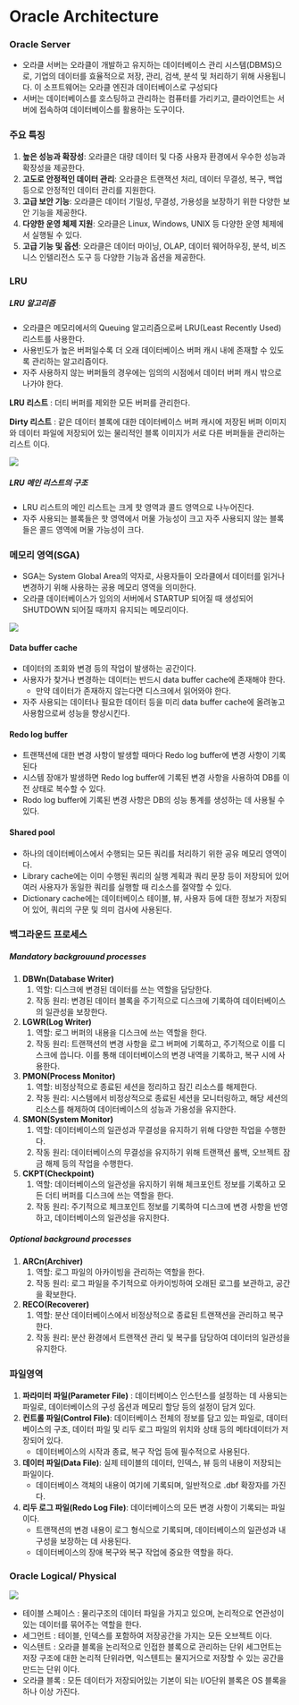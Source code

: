 # Oracle Architecture



### Oracle Server

- 오라클 서버는 오라클이 개발하고 유지하는 데이터베이스 관리 시스템(DBMS)으로, 기업의 데이터를 효율적으로 저장, 관리, 검색, 분석 및 처리하기 위해 사용됩니다. 이 소프트웨어는 오라클 엔진과 데이터베이스로 구성되다
- 서버는 데이터베이스를 호스팅하고 관리하는 컴퓨터를 가리키고, 클라이언트는 서버에 접속하여 데이터베이스를 활용하는 도구이다.



### 주요 특징

1. **높은 성능과 확장성**: 오라클은 대량 데이터 및 다중 사용자 환경에서 우수한 성능과 확장성을 제공한다.
2. **고도로 안정적인 데이터 관리**: 오라클은 트랜잭션 처리, 데이터 무결성, 복구, 백업 등으로 안정적인 데이터 관리를 지원한다.
3. **고급 보안 기능**: 오라클은 데이터 기밀성, 무결성, 가용성을 보장하기 위한 다양한 보안 기능을 제공한다.
4. **다양한 운영 체제 지원**: 오라클은 Linux, Windows, UNIX 등 다양한 운영 체제에서 실행될 수 있다. 
5. **고급 기능 및 옵션**: 오라클은 데이터 마이닝, OLAP, 데이터 웨어하우징, 분석, 비즈니스 인텔리전스 도구 등 다양한 기능과 옵션을 제공한다.



### LRU

##### LRU 알고리즘

- 오라클은 메모리에서의 Queuing 알고리즘으로써 LRU(Least Recently Used) 리스트를 사용한다.
- 사용빈도가 높은 버퍼일수록 더 오래 데이터베이스 버퍼 캐시 내에 존재할 수 있도록 관리하는 알고리즘이다.
- 자주 사용하지 않는 버퍼들의 경우에는 임의의 시점에서 데이터 버퍼 캐시 밖으로 나가야 한다.

**LRU 리스트** : 더티 버퍼를 제외한 모든 버퍼를 관리한다.

**Dirty 리스트** : 같은 데이터 블록에 대한 데이터베이스 버퍼 캐시에 저장된 버퍼 이미지와 데이터 파일에 저장되어 있는 물리적인 블록 이미지가 서로 다른 버퍼들을 관리하는 리스트 이다.

<img src="../assets/images/LURList.png" />



##### LRU 메인 리스트의 구조

- LRU 리스트의 메인 리스트는 크게 핫 영역과 콜드 영역으로 나누어진다.
- 자주 사용되는 블록들은 핫 영역에서 머물 가능성이 크고 자주 사용되지 않는 블록들은 콜드 영역에 머물 가능성이 크다.



### 메모리 영역(SGA)

- SGA는 System Global Area의 약자로, 사용자들이 오라클에서 데이터를 읽거나 변경하기 위해 사용하는 공용 메모리 영역을 의미한다.
- 오라클 데이터베이스가 임의의 서버에서 STARTUP 되어질 때 생성되어 SHUTDOWN 되어질 때까지 유지되는 메모리이다.

<img src="../assets/images/SGA.png" />

#### Data buffer cache

- 데이터의 조회와 변경 등의 작업이 발생하는 공간이다.
- 사용자가 찾거나 변경하는 데이터는 반드시 data buffer cache에 존재해야 한다. 
  - 만약 데이터가 존재하지 않는다면 디스크에서 읽어와야 한다.
- 자주 사용되는 데이터나 필요한 데이터 등을 미리 data buffer cache에 올려놓고 사용함으로써 성능을 향상시킨다.



#### Redo log buffer

- 트랜잭션에 대한 변경 사항이 발생할 때마다 Redo log buffer에 변경 사항이 기록된다
- 시스템 장애가 발생하면 Redo log buffer에 기록된 변경 사항을 사용하여 DB를 이전 상태로 복수할 수 있다.
- Rodo log buffer에 기록된 변경 사항은 DB의 성능 통계를 생성하는 데 사용될 수 있다.



#### Shared pool

- 하나의 데이터베이스에서 수행되는 모든 쿼리를 처리하기 위한 공유 메모리 영역이다.
- Library cache에는 이미 수행된 쿼리의 실행 계획과 쿼리 문장 등이 저장되어 있어 여러 사용자가 동일한 쿼리를 실행할 때 리소스를 절약할 수 있다.
- Dictionary cache에는 데이터베이스 테이블, 뷰, 사용자 등에 대한 정보가 저장되어 있어, 쿼리의 구문 및 의미 검사에 사용된다.



### 백그라운드 프로세스

##### Mandatory backgrouund processes

1. **DBWn(Database Writer)**
   1. 역할: 디스크에 변경된 데이터를 쓰는 역할을 담당한다.
   2. 작동 원리: 변경된 데이터 블록을 주기적으로 디스크에 기록하여 데이터베이스의 일관성을 보장한다.
2. **LGWR(Log Writer)**
   1. 역할: 로그 버퍼의 내용을 디스크에 쓰는 역할을 한다.
   2. 작동 원리: 트랜잭션의 변경 사항을 로그 버퍼에 기록하고, 주기적으로 이를 디스크에 씁니다. 이를 통해 데이터베이스의 변경 내역을 기록하고, 복구 시에 사용한다.
3. **PMON(Process Monitor)**
   1. 역할: 비정상적으로 종료된 세션을 정리하고 잠긴 리소스를 해제한다.
   2. 작동 원리: 시스템에서 비정상적으로 종료된 세션을 모니터링하고, 해당 세션의 리소스를 해제하여 데이터베이스의 성능과 가용성을 유지한다.
4. **SMON(System Monitor)**
   1. 역할: 데이터베이스의 일관성과 무결성을 유지하기 위해 다양한 작업을 수행한다.
   2. 작동 원리: 데이터베이스의 무결성을 유지하기 위해 트랜잭션 롤백, 오브젝트 잠금 해제 등의 작업을 수행한다.
5. **CKPT(Checkpoint)**
   1. 역할: 데이터베이스의 일관성을 유지하기 위해 체크포인트 정보를 기록하고 모든 더티 버퍼를 디스크에 쓰는 역할을 한다.
   2. 작동 원리: 주기적으로 체크포인트 정보를 기록하여 디스크에 변경 사항을 반영하고, 데이터베이스의 일관성을 유지한다.



##### Optional background processes

1. **ARCn(Archiver)**
   1. 역할: 로그 파일의 아카이빙을 관리하는 역할을 한다.
   2. 작동 원리: 로그 파일을 주기적으로 아카이빙하여 오래된 로그를 보관하고, 공간을 확보한다.
2. **RECO(Recoverer)**
   1. 역할: 분산 데이터베이스에서 비정상적으로 종료된 트랜잭션을 관리하고 복구한다.
   2. 작동 원리: 분산 환경에서 트랜잭션 관리 및 복구를 담당하여 데이터의 일관성을 유지한다.



### 파일영역

1. **파라미터 파일(Parameter File)** : 데이터베이스 인스턴스를 설정하는 데 사용되는 파일로, 데이터베이스의 구성 옵션과 메모리 할당 등의 설정이 담겨 있다.
2. **컨트롤 파일(Control File)**: 데이터베이스 전체의 정보를 담고 있는 파일로, 데이터베이스의 구조, 데이터 파일 및 리두 로그 파일의 위치와 상태 등의 메타데이터가 저장되어 있다. 
   - 데이터베이스의 시작과 종료, 복구 작업 등에 필수적으로 사용된다.
3. **데이터 파일(Data File)**: 실제 테이블의 데이터, 인덱스, 뷰 등의 내용이 저장되는 파일이다. 
   - 데이터베이스 객체의 내용이 여기에 기록되며, 일반적으로 .dbf 확장자를 가진다.
4. **리두 로그 파일(Redo Log File)**: 데이터베이스의 모든 변경 사항이 기록되는 파일이다. 
   - 트랜잭션의 변경 내용이 로그 형식으로 기록되며, 데이터베이스의 일관성과 내구성을 보장하는 데 사용된다. 
   - 데이터베이스의 장애 복구와 복구 작업에 중요한 역할을 하다.



### Oracle Logical/ Physical

<img src="../assets/images/Logical_Physical.png" />

- 테이블 스페이스 : 물리구조의 데이터 파일을 가지고 있으며, 논리적으로 연관성이 있는 데이터를 묶어주는 역할을 한다.
- 세그먼트 : 테이블, 인덱스를 포함하여 저장공간을 가지는 모든 오브젝트 이다.
- 익스텐트 : 오라클 블록을 논리적으로 인접한 블록으로 관리하는 단위 세그먼트는 저장 구조에 대한 논리적 단위라면, 익스텐트는 물지거으로 저장할 수 있는 공간을 만드는 단위 이다.
- 오라클 블록 : 모든 데이터가 저장되어있는 기본이 되는 I/O단위 블록은 OS 블록을 하나 이상 가진다.

















